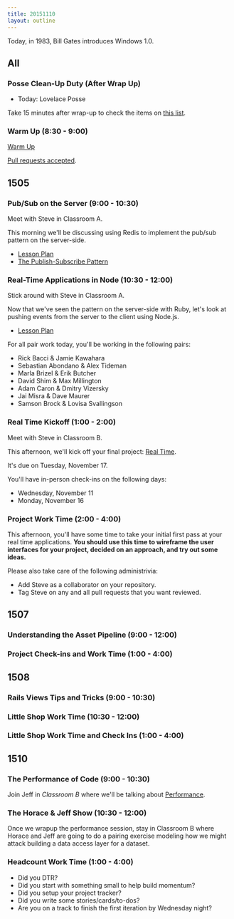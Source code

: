 ```yaml
---
title: 20151110
layout: outline
---
```


Today, in 1983, Bill Gates introduces Windows 1.0.

## All

### Posse Clean-Up Duty (After Wrap Up)

* Today: Lovelace Posse

Take 15 minutes after wrap-up to check the items on [this list](https://gist.github.com/rwarbelow/f5cfe4333402d043ef2e).

### Warm Up (8:30 - 9:00)

[Warm Up](https://thewarmup.herokuapp.com)

[Pull requests accepted](https://github.com/mikedao/the-warm-up).


## 1505

### Pub/Sub on the Server (9:00 - 10:30)

Meet with Steve in Classroom A.

This morning we'll be discussing using Redis to implement the pub/sub pattern on the server-side.

* [Lesson Plan](https://github.com/turingschool/lesson_plans/blob/master/ruby_04-apis_and_scalability/pubsub_on_the_server.markdown)
* [The Publish-Subscribe Pattern](https://en.wikipedia.org/wiki/Publish%E2%80%93subscribe_pattern)

### Real-Time Applications in Node (10:30 - 12:00)

Stick around with Steve in Classroom A.

Now that we've seen the pattern on the server-side with Ruby, let's look at pushing events from the server to the client using Node.js.

* [Lesson Plan](https://github.com/turingschool/lesson_plans/blob/master/ruby_04-apis_and_scalability/real_time_applications_with_node.markdown)

For all pair work today, you'll be working in the following pairs:

* Rick Bacci & Jamie Kawahara
* Sebastian Abondano & Alex Tideman
* Marla Brizel & Erik Butcher
* David Shim & Max Millington
* Adam Caron & Dmitry Vizersky
* Jai Misra & Dave Maurer
* Samson Brock & Lovisa Svallingson

### Real Time Kickoff (1:00 - 2:00)

Meet with Steve in Classroom B.

This afternoon, we'll kick off your final project: [Real Time][rt].

[rt]: https://github.com/turingschool/curriculum/blob/master/source/projects/real_time.markdown

It's due on Tuesday, November 17.

You'll have in-person check-ins on the following days:

- Wednesday, November 11
- Monday, November 16

### Project Work Time (2:00 - 4:00)

This afternoon, you'll have some time to take your initial first pass at your real time applications. **You should use this time to wireframe the user interfaces for your project, decided on an approach, and try out some ideas.**

Please also take care of the following administrivia:

- Add Steve as a collaborator on your repository.
- Tag Steve on any and all pull requests that you want reviewed.


## 1507

### Understanding the Asset Pipeline (9:00 - 12:00)

### Project Check-ins and Work Time (1:00 - 4:00)


## 1508

### Rails Views Tips and Tricks (9:00 - 10:30)

### Little Shop Work Time (10:30 - 12:00)

### Little Shop Work Time and Check Ins (1:00 - 4:00)


## 1510

### The Performance of Code (9:00 - 10:30)

Join Jeff in *Classroom B* where we'll be talking about [Performance](https://github.com/turingschool/lesson_plans/blob/master/ruby_01-object_oriented_programming_with_ruby/performance_of_code.markdown).

### The Horace & Jeff Show (10:30 - 12:00)

Once we wrapup the performance session, stay in Classroom B where Horace and Jeff are going to do a pairing exercise modeling how we might attack building a data access layer for a dataset.

### Headcount Work Time (1:00 - 4:00)

* Did you DTR?
* Did you start with something small to help build momentum?
* Did you setup your project tracker?
* Did you write some stories/cards/to-dos?
* Are you on a track to finish the first iteration by Wednesday night?
